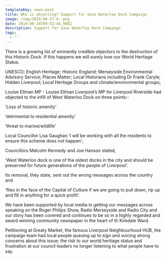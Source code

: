 ```yaml
---
templateKey: news-post
title: Who is objecting? Support for Save Waterloo Dock Campaign
image: /img/2019-04-17-6-.png
date: 2019-06-24T09:53:44.998Z
description: Support for Save Waterloo Dock Campaign
tags:
  - ''
---
```

There is a growing list of eminently credible objectors to the destruction of this Historic Dock. If this happens we will surely lose our World Heritage Status. 

UNESCO; English Heritage; Historic England; Merseyside Environmental Advisory Service; Places Matter; Local Historians including Dr Frank Caryle; Hidden Liverpool; Local Heritage Groups  and climate/environmental groups; 

Louise Ellman MP - Louise Ellman Liverpool’s MP for Liverpool Riverside had objected to the infill of West Waterloo Dock on three points:-

‘Loss of historic amenity’

‘detrimental to residential amenity’ 

‘threat to marine/wildlife’

Local Councillor Lisa Gaughan 'I will be working with all the residents to  ensure this scheme does not happen'; 

Councillors Malcolm Kennedy and Joe Hanson stated,

  ‘West Waterloo dock is one of the oldest docks in the city and should be preserved for future generations of the people of Liverpool'. 

Its removal, they state, sent out the wrong messages across the country and 

‘flies in the face of the Capital of Culture if we are going to pull down, rip up and  fill in anything for a quick profit’.

We have been supported by local media in getting our messages across speaking on the Roger Philips Show, Radio Merseyside and Radio City and our story has been covered and continues to be so in a highly regarded and award winning community newspaper in the heart of th Kirkdale Ward. 

Petitioning at Greaty Market, the famous Liverpool Neighbourhood HUB, the campaign team had local people queuing up to sign and voicing strong concerns about this issue; the risk to our world heritage status and frustration at our council leaders no longer listening to what people have to say.
